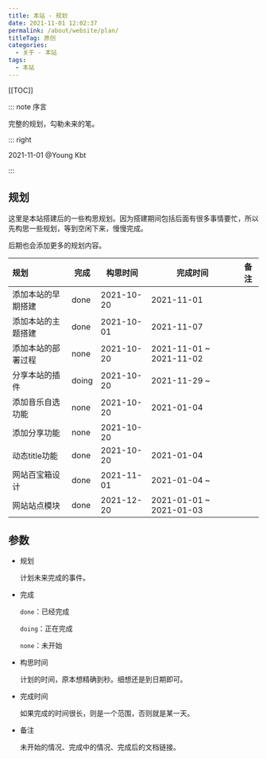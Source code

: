 ```yaml
---
title: 本站 - 规划
date: 2021-11-01 12:02:37
permalink: /about/website/plan/
titleTag: 原创
categories:
  - 关于 - 本站
tags: 
  - 本站
---
```


[[TOC]]

::: note 序言

完整的规划，勾勒未来的笔。

::: right

2021-11-01 @Young Kbt

:::

<!-- more -->

## 规划

这里是本站搭建后的一些构思规划。因为搭建期间包括后面有很多事情要忙，所以先构思一些规划，等到空闲下来，慢慢完成。

后期也会添加更多的规划内容。



| 规划               | 完成  | 构思时间   | 完成时间                | 备注 |
| :----------------- | ----- | ---------- | ----------------------- | ---- |
| 添加本站的早期搭建 | done  | 2021-10-20 | 2021-11-01              |      |
| 添加本站的主题搭建 | done  | 2021-10-01 | 2021-11-07              |      |
| 添加本站的部署过程 | none  | 2021-10-20 | 2021-11-01 ~ 2021-11-02 |      |
| 分享本站的插件     | doing | 2021-10-20 | 2021-11-29 ~            |      |
| 添加音乐自选功能   | none  | 2021-10-20 | 2021-01-04              |      |
| 添加分享功能       | none  | 2021-10-20 |                         |      |
| 动态title功能      | done  | 2021-10-20 | 2021-01-04              |      |
| 网站百宝箱设计     | done  | 2021-11-01 | 2021-01-04 ~            |      |
| 网站站点模块       | done  | 2021-12-20 | 2021-01-01 ~ 2021-01-03 |      |

## 参数

- 规划

    计划未来完成的事件。

- 完成

    `done`：已经完成

    `doing`：正在完成

    `none`：未开始

- 构思时间

    计划的时间，原本想精确到秒。细想还是到日期即可。

- 完成时间

    如果完成的时间很长，则是一个范围，否则就是某一天。

- 备注

    未开始的情况、完成中的情况、完成后的文档链接。